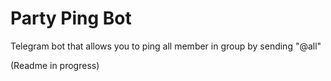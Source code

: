 # Party Ping Bot
Telegram bot that allows you to ping all member in group by sending "@all"

(Readme in progress)
